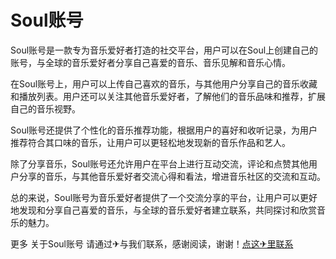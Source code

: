 # Soul账号

Soul账号是一款专为音乐爱好者打造的社交平台，用户可以在Soul上创建自己的账号，与全球的音乐爱好者分享自己喜爱的音乐、音乐见解和音乐心情。

在Soul账号上，用户可以上传自己喜欢的音乐，与其他用户分享自己的音乐收藏和播放列表。用户还可以关注其他音乐爱好者，了解他们的音乐品味和推荐，扩展自己的音乐视野。

Soul账号还提供了个性化的音乐推荐功能，根据用户的喜好和收听记录，为用户推荐符合其口味的音乐，让用户可以更轻松地发现新的音乐作品和艺人。

除了分享音乐，Soul账号还允许用户在平台上进行互动交流，评论和点赞其他用户分享的音乐，与其他音乐爱好者交流心得和看法，增进音乐社区的交流和互动。

总的来说，Soul账号为音乐爱好者提供了一个交流分享的平台，让用户可以更好地发现和分享自己喜爱的音乐，与全球的音乐爱好者建立联系，共同探讨和欣赏音乐的魅力。

更多 关于Soul账号 请通过✈与我们联系，感谢阅读，谢谢！[点这✈里联系](https://ww.k02.cc)